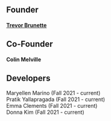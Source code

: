 ## Founder
#### [Trevor Brunette](http://www.trevorbru.net/)


## Co-Founder
#### Colin Melville

## Developers
Maryellen Marino (Fall 2021 - current)  
Pratik Yallapragada (Fall 2021 - current)  
Emma Clements (Fall 2021 - current)  
Donna Kim (Fall 2021 - current)

